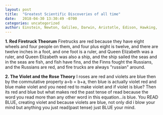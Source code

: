 ```yaml
---
layout: post
title:  "Greatest Scientific Discoveries of all time"
date:   2018-04-30 13:30:49 -0700
categories: uncategorized
author: Einstein, Newton, Galileo, Darwin, Aristotle, Edison, Hawking, and a bunch more smart ppl.
---
```


**1. Red Firetruck Theorum**
Firetrucks are red because they have eight wheels and four people on them, and four plus eight is twelve, 
and there are twelve inches in a foot, and one foot is a ruler, and Queen Elizabeth was a ruler, and Queen Elizabeth was also a ship, 
and the ship sailed the seas and in the seas are fish, and fish have fins, and the Finns fought the Russians, and the Russians are red, 
and fire trucks are always "russian" around.

**2. The Violet and the Rose Theory**
I roses are red and violets are blue then by the commutative property a=b = b+a, then blue is actually violet red and blue make violet
and you need red to make violet and if violet is blue? Then its red and blue but what makes red the past tense of read because the word 
you read more than any other word in this equation...is blue. You READ BLUE, creating violet and because violets are blue,
not only did i blow your mind but anything you just read(past tense) just BLUE your mind.
